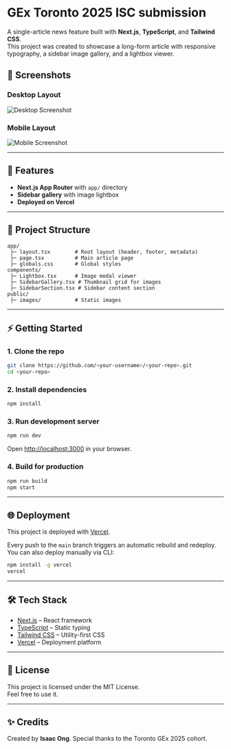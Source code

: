 # GEx Toronto 2025 ISC submission

A single-article news feature built with **Next.js**, **TypeScript**, and **Tailwind CSS**.  
This project was created to showcase a long-form article with responsive typography, a sidebar image gallery, and a lightbox viewer.

## 📸 Screenshots

### Desktop Layout
![Desktop Screenshot](public/images/screenshot-desktop.png)

### Mobile Layout
![Mobile Screenshot](public/images/screenshot-mobile.png)

---

## 🚀 Features

- **Next.js App Router** with `app/` directory
- **Sidebar gallery** with image lightbox
- **Deployed on Vercel**

---

## 📂 Project Structure

```
app/
 ├─ layout.tsx        # Root layout (header, footer, metadata)
 ├─ page.tsx          # Main article page
 ├─ globals.css       # Global styles
components/
 ├─ Lightbox.tsx      # Image modal viewer
 ├─ SidebarGallery.tsx # Thumbnail grid for images
 ├─ SidebarSection.tsx # Sidebar content section
public/
 ├─ images/           # Static images
```

---

## ⚡ Getting Started

### 1. Clone the repo
```bash
git clone https://github.com/<your-username>/<your-repo>.git
cd <your-repo>
```

### 2. Install dependencies
```bash
npm install
```

### 3. Run development server
```bash
npm run dev
```
Open [http://localhost:3000](http://localhost:3000) in your browser.

### 4. Build for production
```bash
npm run build
npm start
```

---

## 🌐 Deployment

This project is deployed with [Vercel](https://vercel.com/).

Every push to the `main` branch triggers an automatic rebuild and redeploy.  
You can also deploy manually via CLI:

```bash
npm install -g vercel
vercel
```

---

## 🛠 Tech Stack

- [Next.js](https://nextjs.org/) – React framework
- [TypeScript](https://www.typescriptlang.org/) – Static typing
- [Tailwind CSS](https://tailwindcss.com/) – Utility-first CSS
- [Vercel](https://vercel.com/) – Deployment platform

---

## 📄 License

This project is licensed under the MIT License.  
Feel free to use it.

---

## ✨ Credits

Created by **Isaac Ong**.
Special thanks to the Toronto GEx 2025 cohort.
